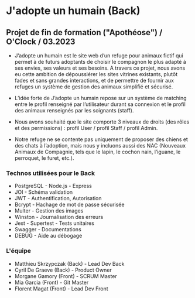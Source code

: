 # J'adopte un humain (Back)

## Projet de fin de formation ("Apothéose") / O'Clock / 03.2023

- J’adopte un humain est le site web d’un refuge pour animaux fictif qui permet à de futurs adoptants de choisir le compagnon le plus adapté à ses envies, ses valeurs et ses besoins. A travers ce projet, nous avons eu cette ambition de dépoussiérer les sites vitrines existants, plutôt fades et sans grandes interactions, et de permettre de fournir aux refuges un système de gestion des animaux simplifié et sécurisé.


- L’idée forte de J’adopte un humain repose sur un système de matching entre le profil renseigné par l’utilisateur durant sa connexion et le profil des animaux renseignés 
par les soignants (staff).


- Nous avons souhaité que le site comporte 3 niveaux de droits (des rôles et des permissions) : profil User / profil Staff / profil Admin.

- Notre refuge ne se contente pas uniquement de proposer des chiens et des chats à l’adoption, mais nous y incluons aussi des NAC (Nouveaux Animaux de Compagnie, tels que le lapin, le cochon nain, l’iguane, le perroquet, le furet, etc.).

### Technos utilisées pour le Back

- PostgreSQL - Node.js - Express
- JOI - Schéma validation
- JWT - Authentification, Autorisation
- Bcrypt -  Hachage de mot de passe sécurisée
- Multer - Gestion des images
- Winston - Journalisation des erreurs
- Jest -  Supertest - Tests unitaires
- Swagger - Documentations
- DEBUG - Aide au débogage

### L'équipe

- Matthieu Skrzypczak (Back) - Lead Dev Back
- Cyril De Graeve (Back) - Product Owner
- Morgane Gamory (Front) - SCRUM Master
- Mia Garcia (Front) - Git Master
- Florent Magat (Front) - Lead Dev Front

